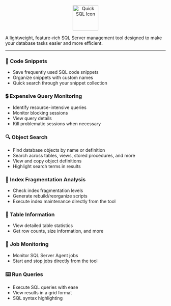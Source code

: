 ﻿<p align="center">
  <img src="Media/app_icon.ico" alt="Quick SQL Icon" width="80" height="80"/>
</p>

A lightweight, feature-rich SQL Server management tool designed to make your database tasks easier and more efficient.

----

### 📃 Code Snippets
- Save frequently used SQL code snippets
- Organize snippets with custom names
- Quick search through your snippet collection
 
### 💲 Expensive Query Monitoring
- Identify resource-intensive queries
- Monitor blocking sessions
- View query details
- Kill problematic sessions when necessary

### 🔍 Object Search
- Find database objects by name or definition
- Search across tables, views, stored procedures, and more
- View and copy object definitions
- Highlight search terms in results

### 🧩 Index Fragmentation Analysis
- Check index fragmentation levels
- Generate rebuild/reorganize scripts
- Execute index maintenance directly from the tool

### 📅 Table Information
- View detailed table statistics
- Get row counts, size information, and more


### 🧰 Job Monitoring
- Monitor SQL Server Agent jobs
- Start and stop jobs directly from the tool

### ⌨️ Run Queries
- Execute SQL queries with ease
- View results in a grid format
- SQL syntax highlighting